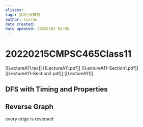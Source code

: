 ```yaml
---
aliases: 
tags: 学习/计算机
author: tusrau
date created: 
date updated: 20220301 01:05
---
```


# 20220215CMPSC465Class11

[[LectureA11.tex]]
[[LectureA11.pdf]]
[[LectureA11-Section1.pdf]]
[[LectureA11-Section2.pdf]]
[[LectureA11]]

## DFS with Timing and Properties

## Reverse Graph
every edge is reversed

